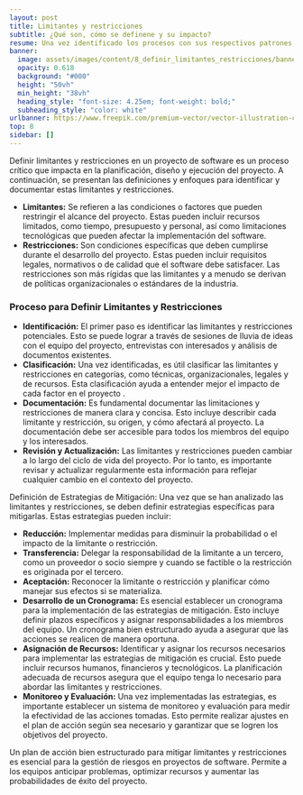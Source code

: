 ```yaml
---
layout: post
title: Limitantes y restricciones
subtitle: ¿Qué son, cómo se definene y su impacto?
resume: Una vez identificado los procesos con sus respectivos patrones, se empieza con la definición técnica, para ello se divide en dos sesiones, la documentación técnica base y la documentación técnica de los patrones.
banner:
  image: assets/images/content/8_definir_limitantes_restricciones/banner_definir_limitantes_restricciones.jpg
  opacity: 0.618
  background: "#000"
  height: "50vh"
  min_height: "38vh"
  heading_style: "font-size: 4.25em; font-weight: bold;"
  subheading_style: "color: white"
urlbanner: https://www.freepik.com/premium-vector/vector-illustration-conceptual-illustration-frequently-asked-questions-exclamation-marks_18207378.htm?epik=dj0yJnU9dkJKdHNyVGxGS1Ftb3loaGFoOWw2ODFlYWVMQ3N2dVEmcD0wJm49QWV5a2pjTW00Sm1GWWEybmVlVnpuQSZ0PUFBQUFBR2NYS3pN
top: 8
sidebar: []
---
```


Definir limitantes y restricciones en un proyecto de software es un proceso crítico que impacta en la planificación, diseño y ejecución del proyecto. A continuación, se presentan las definiciones y enfoques para identificar y documentar estas limitantes y restricciones.

- **Limitantes:** Se refieren a las condiciones o factores que pueden restringir el alcance del proyecto. Estas pueden incluir recursos limitados, como tiempo, presupuesto y personal, así como limitaciones tecnológicas que pueden afectar la implementación del software.
- **Restricciones:** Son condiciones específicas que deben cumplirse durante el desarrollo del proyecto. Estas pueden incluir requisitos legales, normativos o de calidad que el software debe satisfacer. Las restricciones son más rígidas que las limitantes y a menudo se derivan de políticas organizacionales o estándares de la industria.

### Proceso para Definir Limitantes y Restricciones
- **Identificación:** El primer paso es identificar las limitantes y restricciones potenciales. Esto se puede lograr a través de sesiones de lluvia de ideas con el equipo del proyecto, entrevistas con interesados y análisis de documentos existentes.
- **Clasificación:** Una vez identificadas, es útil clasificar las limitantes y restricciones en categorías, como técnicas, organizacionales, legales y de recursos. Esta clasificación ayuda a entender mejor el impacto de cada factor en el proyecto .
- **Documentación:** Es fundamental documentar las limitaciones y restricciones de manera clara y concisa. Esto incluye describir cada limitante y restricción, su origen, y cómo afectará al proyecto. La documentación debe ser accesible para todos los miembros del equipo y los interesados.
- **Revisión y Actualización:** Las limitantes y restricciones pueden cambiar a lo largo del ciclo de vida del proyecto. Por lo tanto, es importante revisar y actualizar regularmente esta información para reflejar cualquier cambio en el contexto del proyecto.

Definición de Estrategias de Mitigación: Una vez que se han analizado las limitantes y restricciones, se deben definir estrategias específicas para mitigarlas. Estas estrategias pueden incluir:

- **Reducción:** Implementar medidas para disminuir la probabilidad o el impacto de la limitante o restricción.
- **Transferencia:** Delegar la responsabilidad de la limitante a un tercero, como un proveedor o socio siempre y cuando se factible o la restricción es originada por el tercero.
- **Aceptación:** Reconocer la limitante o restricción y planificar cómo manejar sus efectos si se materializa.
- **Desarrollo de un Cronograma:** Es esencial establecer un cronograma para la implementación de las estrategias de mitigación. Esto incluye definir plazos específicos y asignar responsabilidades a los miembros del equipo. Un cronograma bien estructurado ayuda a asegurar que las acciones se realicen de manera oportuna.
- **Asignación de Recursos:** Identificar y asignar los recursos necesarios para implementar las estrategias de mitigación es crucial. Esto puede incluir recursos humanos, financieros y tecnológicos. La planificación adecuada de recursos asegura que el equipo tenga lo necesario para abordar las limitantes y restricciones.
- **Monitoreo y Evaluación:** Una vez implementadas las estrategias, es importante establecer un sistema de monitoreo y evaluación para medir la efectividad de las acciones tomadas. Esto permite realizar ajustes en el plan de acción según sea necesario y garantizar que se logren los objetivos del proyecto.

Un plan de acción bien estructurado para mitigar limitantes y restricciones es esencial para la gestión de riesgos en proyectos de software. Permite a los equipos anticipar problemas, optimizar recursos y aumentar las probabilidades de éxito del proyecto.
